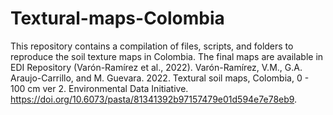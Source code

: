 # Textural-maps-Colombia
This repository contains a compilation of files, scripts, and folders to reproduce the soil texture maps in Colombia. The final maps are available in EDI Repository (Varón-Ramírez et al., 2022). Varón-Ramírez, V.M., G.A. Araujo-Carrillo, and M. Guevara. 2022. Textural soil maps, Colombia, 0 - 100 cm ver 2. Environmental Data Initiative. https://doi.org/10.6073/pasta/81341392b97157479e01d594e7e78eb9.
